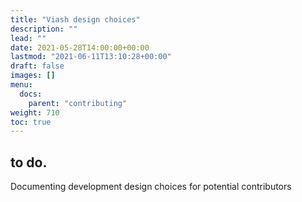 ```yaml
---
title: "Viash design choices"
description: ""
lead: ""
date: 2021-05-28T14:00:00+00:00
lastmod: "2021-06-11T13:10:28+00:00"
draft: false
images: []
menu:
  docs:
    parent: "contributing"
weight: 710
toc: true
---
```




## to do.

Documenting development design choices for potential contributors
